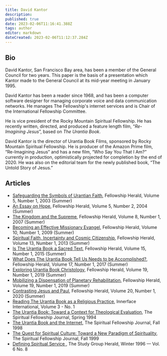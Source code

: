 ```yaml
---
title: David Kantor
description:
published: true
date: 2023-02-06T11:16:41.388Z
tags: author
editor: markdown
dateCreated: 2023-02-06T11:12:37.284Z
---
```


## Bio

David Kantor, San Francisco Bay area, has been a member of the General Council for two years. This paper is the basis of a presentation which Kantor made to the General Council at its mid-year meeting in January 1995.

David Kantor has been a reader since 1968, and has been a computer software designer for managing corporate voice and data communication networks. He manages The Fellowship's internet services and is Chair of the International Fellowship Committee.

He is vice president of the Rocky Mountain Spiritual Fellowship. He has recently written, directed, and produced a feature length film, “_Re-Imagining Jesus_”, based on _The Urantia Book_.

David Kantor is the director of Urantia Book Films, sponsored by Rocky Mountain Spiritual Fellowship. He is producer of the Amazon Prime film, “Re-Imagining Jesus” and has a new film, “Who Say You That I Am?” currently in production, optimistically projected for completion by the end of 2020. He was also on the editorial team for the newly published book, “The Untold Story of Jesus.”

## Articles

- [Safeguarding the Symbols of Urantian Faith](/en/article/David_Kantor/Safeguarding_the_Symbols_of_Urantian_Faith), Fellowship Herald, Volume 5, Number 1, 2003 (Summer)
- [An Essay on Hope](/en/article/David_Kantor/An_Essay_on_Hope), Fellowship Herald, Volume 5, Number 2, 2004 (Summer)
- [The Kingdom and the Supreme](/en/article/David_Kantor/The_Kingdom_and_the_Supreme), Fellowship Herald, Volume 8, Number 1, 2007 (Summer)
- [Becoming an Effective Missionary Evangel](/en/article/David_Kantor/Becoming_an_Effective_Missionary_Evangel), Fellowship Herald, Volume 10, Number 1, 2009 (Summer)
- [Spiritual Faith, Incertainty and Cosmic Citizenship](/en/article/David_Kantor/Spiritual_Faith_Incertainty_and_Cosmic_Citizenship), Fellowship Herald, Volume 13, Number 1, 2013 (Summer)
- [Is The Urantia Book a Sacred Text](/en/article/David_Kantor/Is_The_Urantia_Book_a_Sacred_Text), Fellowship Herald, Volume 15, Number 1, 2015 (Summer)
- [What Does The Urantia Book Tell Us Needs to be Accomplished?](/en/article/David_Kantor/What_Does_The_Urantia_Book_Tell_Us_Needs_to_be_Accomplished), Fellowship Herald, Volume 17, Number 1, 2017 (Summer)
- [Exploring Urantia Book Christology](/en/article/David_Kantor/Exploring_Urantia_Book_Christology), Fellowship Herald, Volume 19, Number 1, 2019 (Summer)
- [Mobilizing a Dispensation of Planetary Rehabilitation](/en/article/David_Kantor/Mobilizing_a_Dispensation_of_Planetary_Rehabilitation), Fellowship Herald, Volume 19, Number 1, 2019 (Summer)
- [Contrasting Jesus and Paul](/en/article/David_Kantor/Contrasting_Jesus_and_Paul), Fellowship Herald, Volume 20, Number 1, 2020 (Summer)
- [Reading The Urantia Book as a Religious Practice](/en/article/David_Kantor/Reading_The_Urantia_Book_as_a_Religious_Practice), Innerface International, Volume 3 - No. 1
- [The Urantia Book: Toward a Context for Theological Evaluation](/en/article/David_Kantor/UB_Toward_a_Context_for_Theological_Evaluation), The Spiritual Fellowship Journal, Spring 1994
- [The Urantia Book and the Internet](/en/article/David_Kantor/UB_and_the_Internet), The Spiritual Fellowship Journal, Fall 1998
- [The Quest for Spiritual Culture: Toward a New Paradigm of Spirituality](/en/article/David_Kantor/The_Quest_for_Spiritual_Culture), The Spiritual Fellowship Journal, Fall 1999
- [Defining Spiritual Service ](/en/article/David_Kantor/Defining_Spiritual_Service), The Study Group Herald, Winter 1996 — Vol. 6 No. 8